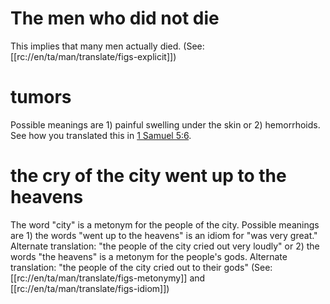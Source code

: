 # The men who did not die

This implies that many men actually died. (See: [[rc://en/ta/man/translate/figs-explicit]])

# tumors

Possible meanings are 1) painful swelling under the skin or 2) hemorrhoids. See how you translated this in [1 Samuel 5:6](../05/06.md).

# the cry of the city went up to the heavens

The word "city" is a metonym for the people of the city. Possible meanings are 1) the words "went up to the heavens" is an idiom for "was very great." Alternate translation: "the people of the city cried out very loudly" or 2) the words "the heavens" is a metonym for the people's gods. Alternate translation: "the people of the city cried out to their gods" (See: [[rc://en/ta/man/translate/figs-metonymy]] and [[rc://en/ta/man/translate/figs-idiom]])


